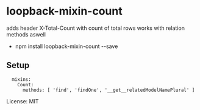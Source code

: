 # loopback-mixin-count

adds header X-Total-Count with count of total rows works with relation methods aswell

* npm install loopback-mixin-count --save

## Setup

```
  mixins:
    Count:
      methods: [ 'find', 'findOne', '__get__relatedModelNamePlural' ]
```

License: MIT
